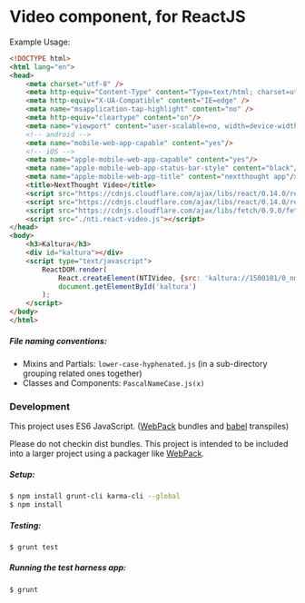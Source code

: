 # Video component, for ReactJS

Example Usage:
```HTML
<!DOCTYPE html>
<html lang="en">
<head>
	<meta charset="utf-8" />
	<meta http-equiv="Content-Type" content="Type=text/html; charset=utf-8"/>
	<meta http-equiv="X-UA-Compatible" content="IE=edge" />
	<meta name="msapplication-tap-highlight" content="no" />
	<meta http-equiv="cleartype" content="on"/>
	<meta name="viewport" content="user-scalable=no, width=device-width, initial-scale=1.0, maximum-scale=1.0" />
	<!-- android -->
	<meta name="mobile-web-app-capable" content="yes"/>
	<!-- iOS -->
	<meta name="apple-mobile-web-app-capable" content="yes"/>
	<meta name="apple-mobile-web-app-status-bar-style" content="black"/>
	<meta name="apple-mobile-web-app-title" content="nextthought app"/>
	<title>NextThought Video</title>
	<script src="https://cdnjs.cloudflare.com/ajax/libs/react/0.14.0/react.min.js"></script>
	<script src="https://cdnjs.cloudflare.com/ajax/libs/react/0.14.0/react-dom.min.js"></script>
	<script src="https://cdnjs.cloudflare.com/ajax/libs/fetch/0.9.0/fetch.min.js"></script>
	<script src="./nti.react-video.js"></script>
</head>
<body>
	<h3>Kaltura</h3>
	<div id="kaltura"></div>
	<script type="text/javascript">
    	ReactDOM.render(
    		React.createElement(NTIVideo, {src: 'kaltura://1500101/0_nmii7y4j/'}),
    		document.getElementById('kaltura')
    	);
	</script>
</body>
</html>
```

##### File naming conventions:
- Mixins and Partials: `lower-case-hyphenated.js` (in a sub-directory grouping related ones together)
- Classes and Components: `PascalNameCase.js(x)`

### Development
This project uses ES6 JavaScript. ([WebPack][1] bundles and [babel][2] transpiles)

Please do not checkin dist bundles. This project is intended to be included into a larger project using a packager like [WebPack][1].


##### Setup:
```bash
$ npm install grunt-cli karma-cli --global
$ npm install
```

##### Testing:
```bash
$ grunt test
```

##### Running the test harness app:
```bash
$ grunt
```


   [1]: //webpack.github.io
   [2]: //babeljs.org
